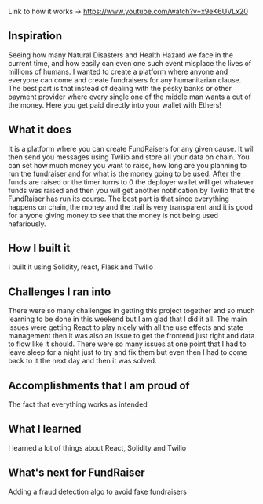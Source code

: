 Link to how it works -> https://www.youtube.com/watch?v=x9eK6UVLx20

## Inspiration
Seeing how many Natural Disasters and Health Hazard we face in the current time, and how easily can even one such event misplace the lives of millions of humans. I wanted to create a platform where anyone and everyone can come and create fundraisers for any humanitarian clause. The best part is that instead of dealing with the pesky banks or other payment provider where every single one of the middle man wants a cut of the money. Here you get paid directly into your wallet with Ethers!

## What it does
It is a platform where you can create FundRaisers for any given cause. It will then send you messages using Twilio and store all your data on chain. You can set how much money you want to raise, how long are you planning to run the fundraiser and for what is the money going to be used. After the funds are raised or the timer turns to 0 the deployer wallet will get whatever funds was raised and then you will get another notification by Twilio that the FundRaiser has run its course. 
The best part is that since everything happens on chain, the money and the trail is very transparent and it is good for anyone giving money to see that the money is not being used nefariously.

## How I built it
I built it using Solidity, react, Flask and Twilio 

## Challenges I ran into
There were so many challenges in getting this project together and so much learning to be done in this weekend but I am glad that I did it all. The main issues were getting React to play nicely with all the use effects and state management then it was also an issue to get the frontend just right and data to flow like it should. There were so many issues at one point that I had to leave sleep for a night just to try and fix them but even then I had to come back to it the next day and then it was solved. 

## Accomplishments that I am proud of
The fact that everything works as intended 

## What I learned
I learned a lot of things about React, Solidity and Twilio

## What's next for FundRaiser
Adding a fraud detection algo to avoid fake fundraisers

